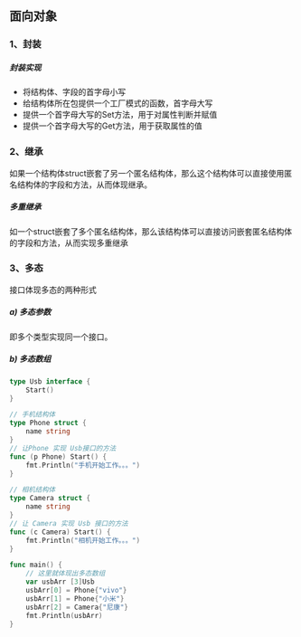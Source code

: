 ## 面向对象
### 1、封装
##### 封装实现
* 将结构体、字段的首字母小写
* 给结构体所在包提供一个工厂模式的函数，首字母大写
* 提供一个首字母大写的Set方法，用于对属性判断并赋值
* 提供一个首字母大写的Get方法，用于获取属性的值
 
### 2、继承
如果一个结构体struct嵌套了另一个匿名结构体，那么这个结构体可以直接使用匿名结构体的字段和方法，从而体现继承。

##### 多重继承
如一个struct嵌套了多个匿名结构体，那么该结构体可以直接访问嵌套匿名结构体的字段和方法，从而实现多重继承

### 3、多态
接口体现多态的两种形式
##### a) 多态参数
即多个类型实现同一个接口。
##### b) 多态数组
```go
type Usb interface {
	Start()
}

// 手机结构体
type Phone struct {
	name string
}
// 让Phone 实现 Usb接口的方法
func (p Phone) Start() {
	fmt.Println("手机开始工作。。。")
}

// 相机结构体
type Camera struct {
	name string
}
// 让 Camera 实现 Usb 接口的方法
func (c Camera) Start() {
	fmt.Println("相机开始工作。。。")
}

func main() {
	// 这里就体现出多态数组
	var usbArr [3]Usb
	usbArr[0] = Phone{"vivo"}
	usbArr[1] = Phone{"小米"}
	usbArr[2] = Camera{"尼康"}
	fmt.Println(usbArr)
}
```
